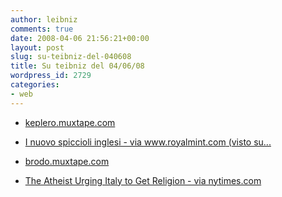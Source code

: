 ```yaml
---
author: leibniz
comments: true
date: 2008-04-06 21:56:21+00:00
layout: post
slug: su-teibniz-del-040608
title: Su teibniz del 04/06/08
wordpress_id: 2729
categories:
- web
---
```




  * [keplero.muxtape.com](http://feeds.feedburner.com/~r/teibniz/~3/265136205/30956342)


  * [I nuovo spiccioli inglesi - via www.royalmint.com (visto su...](http://feeds.feedburner.com/~r/teibniz/~3/265136206/30955782)


  * [brodo.muxtape.com](http://feeds.feedburner.com/~r/teibniz/~3/265059193/30942885)


  * [The Atheist Urging Italy to Get Religion - via nytimes.com](http://feeds.feedburner.com/~r/teibniz/~3/264894154/30918425)



